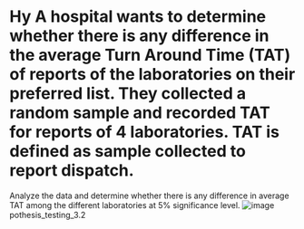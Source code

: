 # Hy   A hospital wants to determine whether there is any difference in the average Turn Around Time (TAT) of reports of the laboratories on their preferred list. They collected a random sample and recorded TAT for reports of 4 laboratories. TAT is defined as sample collected to report dispatch.
   
  Analyze the data and determine whether there is any difference in average TAT among the different laboratories at 5% significance level.
![image](https://user-images.githubusercontent.com/103565086/189473599-ac797a3f-5062-4aff-8c66-a50e55daf936.png)
pothesis_testing_3.2
